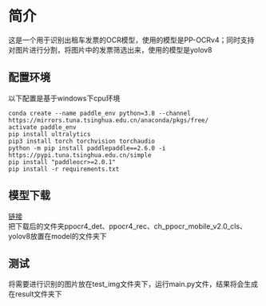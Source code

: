# 简介
这是一个用于识别出租车发票的OCR模型，使用的模型是PP-OCRv4；同时支持对图片进行分割，将图片中的发票筛选出来，使用的模型是yolov8

## 配置环境
以下配置是基于windows下cpu环境  
```
conda create --name paddle_env python=3.8 --channel https://mirrors.tuna.tsinghua.edu.cn/anaconda/pkgs/free/  
activate paddle_env
pip install ultralytics
pip3 install torch torchvision torchaudio  
python -m pip install paddlepaddle==2.6.0 -i https://pypi.tuna.tsinghua.edu.cn/simple  
pip install "paddleocr>=2.0.1"   
pip install -r requirements.txt  
``` 

## 模型下载
[链接](https://drive.google.com/file/d/1XDW8pxMIA554Jr0K5txgZCKjRQly_jns/view?usp=drive_link)  
把下载后的文件夹ppocr4_det、ppocr4_rec、ch_ppocr_mobile_v2.0_cls、yolov8放置在model的文件夹下

## 测试
将需要进行识别的图片放在test_img文件夹下，运行main.py文件，结果将会生成在result文件夹下
